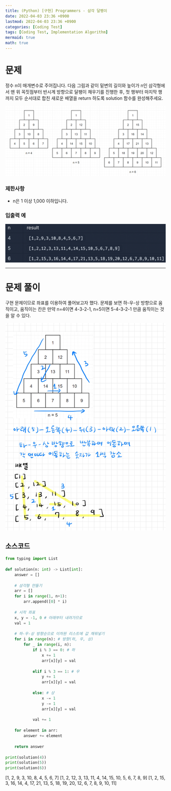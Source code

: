 ```yaml
---
title: (Python) [구현] Programmers - 삼각 달팽이
date: 2022-04-03 23:36 +0900
lastmod: 2022-04-03 23:36 +0900
categories: [Coding Test]
tags: [Coding Test, Implementation Algorithm]
mermaid: true
math: true
---
```


# 문제

정수 n이 매개변수로 주어집니다. 다음 그림과 같이 밑변의 길이와 높이가 n인 삼각형에서 맨 위 꼭짓점부터 반시계 방향으로 달팽이 채우기를 진행한 후, 첫 행부터 마지막 행까지 모두 순서대로 합친 새로운 배열을 return 하도록 solution 함수를 완성해주세요.

![Untitled](/assets/img/2022-04-07-implementation0/Untitled.png)


### 제한사항

- n은 1 이상 1,000 이하입니다.

### **입출력 예**

![Untitled](/assets/img/2022-04-07-implementation0/Untitled%201.png)

---

# 문제 풀이

구현 문제이므로 좌표를 이용하여 풀어보고자 했다. 문제를 보면 하-우-상 방향으로 움직이고, 움직이는 칸은 만약 n=4이면 4-3-2-1, n=5이면 5-4-3-2-1 만큼 움직이는 것을 알 수 있다. 

![Untitled](/assets/img/2022-04-07-implementation0/Untitled.jpeg)

## 소스코드

```python
from typing import List

def solution(n: int) -> List[int]:
    answer = []

    # 삼각형 만들기
    arr = []
    for i in range(1, n+1):
        arr.append([0] * i)

    # 시작 좌표
    x, y = -1, 0 # 아래부터 내려가므로
    val = 1

    # 하-우-상 방향순으로 이차원 리스트에 값 채워넣기
    for i in range(n): # 방향(하, 우, 상)
        for _ in range(i, n):
            if i % 3 == 0: # 하
                x += 1
                arr[x][y] = val
            
            elif i % 3 == 1: # 우
                y += 1
                arr[x][y] = val
            
            else: # 상
                x -= 1
                y -= 1
                arr[x][y] = val

            val += 1

    for element in arr:
        answer += element

    return answer

print(solution(4))
print(solution(5))
print(solution(6))
```

[1, 2, 9, 3, 10, 8, 4, 5, 6, 7]
[1, 2, 12, 3, 13, 11, 4, 14, 15, 10, 5, 6, 7, 8, 9]
[1, 2, 15, 3, 16, 14, 4, 17, 21, 13, 5, 18, 19, 20, 12, 6, 7, 8, 9, 10, 11]